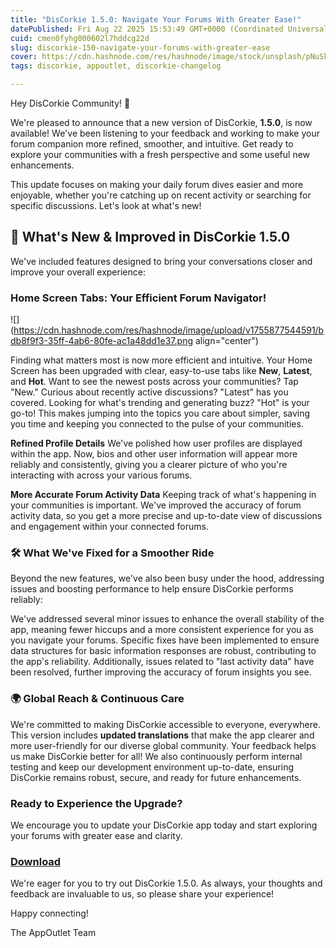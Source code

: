 ```yaml
---
title: "DisCorkie 1.5.0: Navigate Your Forums With Greater Ease!"
datePublished: Fri Aug 22 2025 15:53:49 GMT+0000 (Coordinated Universal Time)
cuid: cmen0fyhg000602l7hddcg22d
slug: discorkie-150-navigate-your-forums-with-greater-ease
cover: https://cdn.hashnode.com/res/hashnode/image/stock/unsplash/pNuSkO8mfvs/upload/4ade8e7d7aafccd4877854a389149ebe.jpeg
tags: discorkie, appoutlet, discorkie-changelog

---
```


Hey DisCorkie Community! 👋

We're pleased to announce that a new version of DisCorkie, **1.5.0**, is now available! We've been listening to your feedback and working to make your forum companion more refined, smoother, and intuitive. Get ready to explore your communities with a fresh perspective and some useful new enhancements.

This update focuses on making your daily forum dives easier and more enjoyable, whether you're catching up on recent activity or searching for specific discussions. Let's look at what's new!

## 🌟 What's New & Improved in DisCorkie 1.5.0

We've included features designed to bring your conversations closer and improve your overall experience:

### **Home Screen Tabs: Your Efficient Forum Navigator!**

![](https://cdn.hashnode.com/res/hashnode/image/upload/v1755877544591/bdb8f9f3-35ff-4ab6-80fe-ac1a48dd1e37.png align="center")

Finding what matters most is now more efficient and intuitive. Your Home Screen has been upgraded with clear, easy-to-use tabs like **New**, **Latest**, and **Hot**. Want to see the newest posts across your communities? Tap "New." Curious about recently active discussions? "Latest" has you covered. Looking for what's trending and generating buzz? "Hot" is your go-to! This makes jumping into the topics you care about simpler, saving you time and keeping you connected to the pulse of your communities.

**Refined Profile Details** We've polished how user profiles are displayed within the app. Now, bios and other user information will appear more reliably and consistently, giving you a clearer picture of who you're interacting with across your various forums.

**More Accurate Forum Activity Data** Keeping track of what's happening in your communities is important. We've improved the accuracy of forum activity data, so you get a more precise and up-to-date view of discussions and engagement within your connected forums.

### 🛠 What We've Fixed for a Smoother Ride

Beyond the new features, we've also been busy under the hood, addressing issues and boosting performance to help ensure DisCorkie performs reliably:

We've addressed several minor issues to enhance the overall stability of the app, meaning fewer hiccups and a more consistent experience for you as you navigate your forums. Specific fixes have been implemented to ensure data structures for basic information responses are robust, contributing to the app's reliability. Additionally, issues related to "last activity data" have been resolved, further improving the accuracy of forum insights you see.

### 🌍 Global Reach & Continuous Care

We're committed to making DisCorkie accessible to everyone, everywhere. This version includes **updated translations** that make the app clearer and more user-friendly for our diverse global community. Your feedback helps us make DisCorkie better for all! We also continuously perform internal testing and keep our development environment up-to-date, ensuring DisCorkie remains robust, secure, and ready for future enhancements.

### Ready to Experience the Upgrade?

We encourage you to update your DisCorkie app today and start exploring your forums with greater ease and clarity.

### [Download](https://discorkie.appoutlet.dev/download)

We're eager for you to try out DisCorkie 1.5.0. As always, your thoughts and feedback are invaluable to us, so please share your experience!

Happy connecting!

The AppOutlet Team